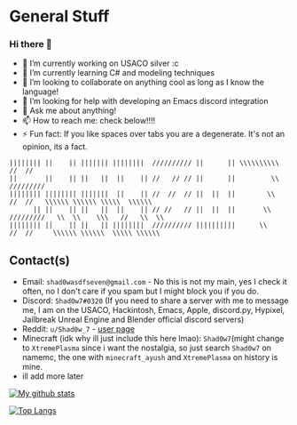 # General Stuff

### Hi there 👋


- 🔭 I’m currently working on USACO silver :c
- 🌱 I’m currently learning C# and modeling techniques
- 👯 I’m looking to collaborate on anything cool as long as I know the language!
- 🤔 I’m looking for help with developing an Emacs discord integration
- 💬 Ask me about anything!
- 📫 How to reach me: check below!!!!
- ⚡ Fun fact: If you like spaces over tabs you are a degenerate. It's not an opinion, its a fact.


```
|||||||| ||    || ||||||| ||||||||  ////////// ||      || \\\\\\\\\\       //  //
||       ||    || ||   ||  ||    || //   // // ||      ||         \\    /////////
|||||||| |||||||| |||||||  ||    || //  //  // ||  ||  ||        \\      //  //   \\\\\\ \\\\\\ \\\\\  \\\\\\
      || ||    || ||   ||  ||    || // //   // ||  ||  ||       \\    /////////   \\  \\    \\\   //   \\  \\
|||||||| ||    || ||   || ||||||||  ////////// ||||||||||      \\      //  //     \\\\\\ \\\\\\  \\\\\ \\\\\\
```

## Contact(s)

- Email: `shad0wasdfseven@gmail.com` - No this is not my main, yes I check it often, no I don't care if you spam but I might block you if you do.
- Discord: `Shad0w7#0320` (If you need to share a server with me to message me, I am on the USACO, Hackintosh, Emacs, Apple, discord.py, Hypixel, Jailbreak Unreal Engine and Blender official discord servers)
- Reddit: `u/Shad0w_7` - [user page](https://www.reddit.com/u/Shad0w_7)
- Minecraft (idk why ill just include this here lmao): `Shad0w7`(might change to `XtremePlasma` since i want the nostalgia, so just search `Shad0w7` on namemc, the one with `minecraft_ayush` and `XtremePlasma` on history is mine.
- ill add more later


[![My github stats](https://github-readme-stats.vercel.app/api?username=Shad0wSeven&show_icons=true&theme=tokyonight)](https://github.com/anuraghazra/github-readme-stats)


[![Top Langs](https://github-readme-stats.vercel.app/api/top-langs/?username=Shad0wSeven&layout=compact&theme=tokyonight)](https://github.com/anuraghazra/github-readme-stats)
